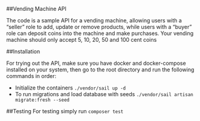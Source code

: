 ##Vending Machine API

The code is a sample API for a vending machine, allowing users with a “seller” role to add, update or remove products, while users with a “buyer” role can deposit coins into the machine and make purchases. Your vending machine should only accept 5, 10, 20, 50 and 100 cent coins

##Installation

For trying out the API, make sure you have docker and docker-compose installed on your system, then go to the root directory and run the following commands in order:

- Initialize the containers `./vendor/sail up -d`
- To run migrations and load database with seeds `./vendor/sail artisan migrate:fresh --seed`

##Testing
For testing simply run ```composer test```
